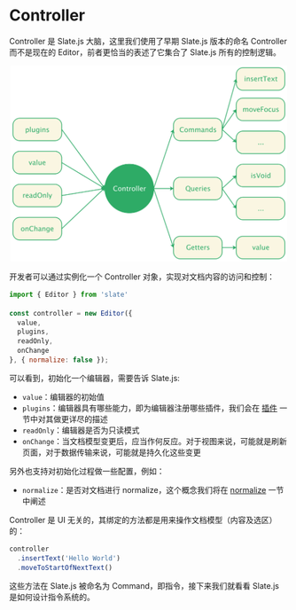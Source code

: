 # Controller

Controller 是 Slate.js 大脑，这里我们使用了早期 Slate.js 版本的命名 Controller 而不是现在的 Editor，前者更恰当的表述了它集合了 Slate.js 所有的控制逻辑。

<p align="center">
  <img src="./statics/controller.png" width="500" />
</p>

开发者可以通过实例化一个 Controller 对象，实现对文档内容的访问和控制：

```js
import { Editor } from 'slate'

const controller = new Editor({
  value,
  plugins,
  readOnly,
  onChange
}, { normalize: false });
```

可以看到，初始化一个编辑器，需要告诉 Slate.js:

- `value`：编辑器的初始值
- `plugins`：编辑器具有哪些能力，即为编辑器注册哪些插件，我们会在 [插件](./plugin) 一节中对其做更详尽的描述
- `readOnly`：编辑器是否为只读模式
- `onChange`：当文档模型变更后，应当作何反应。对于视图来说，可能就是刷新页面，对于数据传输来说，可能就是持久化这些变更

另外也支持对初始化过程做一些配置，例如：

- `normalize`：是否对文档进行 normalize，这个概念我们将在 [normalize](./normalize) 一节中阐述

Controller 是 UI 无关的，其绑定的方法都是用来操作文档模型（内容及选区）的：

```js
controller
  .insertText('Hello World')
  .moveToStartOfNextText()
```

这些方法在 Slate.js 被命名为 Command，即指令，接下来我们就看看 Slate.js 是如何设计指令系统的。



